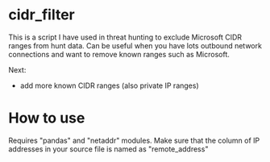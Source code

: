# cidr_filter

This is a script I have used in threat hunting to exclude Microsoft CIDR ranges from hunt data. Can be useful when you have lots outbound network connections and want to remove known ranges such as Microsoft. 

Next:
- add more known CIDR ranges (also private IP ranges)

# How to use
Requires "pandas" and "netaddr" modules. Make sure that the column of IP addresses in your source file is named as "remote_address"

